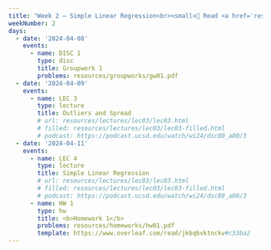 ```yaml
---
title: "Week 2 – Simple Linear Regression<br><small>📘 Read <a href='resources/notes/spread.pdf'>the spread notes</a> and <a href='resources/notes/notes_chapter_2.pdf#page=1'>Note 2, Pages 1-7</a>.</small>"
weekNumber: 2
days:
  - date: '2024-04-08'
    events:
      - name: DISC 1
        type: disc
        title: Groupwork 1
		problems: resources/groupworks/gw01.pdf
  - date: '2024-04-09'
    events:
      - name: LEC 3
        type: lecture
        title: Outliers and Spread
        # url: resources/lectures/lec03/lec03.html
        # filled: resources/lectures/lec03/lec03-filled.html
        # podcast: https://podcast.ucsd.edu/watch/wi24/dsc80_a00/3
  - date: '2024-04-11'
    events:
      - name: LEC 4
        type: lecture
        title: Simple Linear Regression
        # url: resources/lectures/lec03/lec03.html
        # filled: resources/lectures/lec03/lec03-filled.html
        # podcast: https://podcast.ucsd.edu/watch/wi24/dsc80_a00/3
      - name: HW 1
        type: hw
        title: <b>Homework 1</b>
        problems: resources/homeworks/hw01.pdf
        template: https://www.overleaf.com/read/jkbqbvktnckv#c53ba2
---
```

